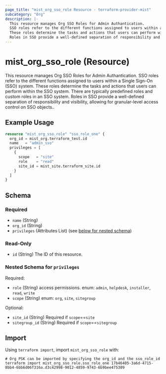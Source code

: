 ```yaml
---
page_title: "mist_org_sso_role Resource - terraform-provider-mist"
subcategory: "Org"
description: |-
  This resource manages Org SSO Roles for Admin Authantication.
  SSO roles refer to the different functions assigned to users within a Single Sign-On (SSO) system.
  These roles determine the tasks and actions that users can perform within the SSO system. There are typically predefined roles and custom roles in an SSO system.
  Roles in SSO provide a well-defined separation of responsibility and visibility, allowing for granular-level access control on SSO objects..
---
```


# mist_org_sso_role (Resource)

This resource manages Org SSO Roles for Admin Authantication.
SSO roles refer to the different functions assigned to users within a Single Sign-On (SSO) system.
These roles determine the tasks and actions that users can perform within the SSO system. There are typically predefined roles and custom roles in an SSO system.
Roles in SSO provide a well-defined separation of responsibility and visibility, allowing for granular-level access control on SSO objects..


## Example Usage

```terraform
resource "mist_org_sso_role" "sso_role_one" {
  org_id = mist_org.terraform_test.id
  name   = "admin_sso"
  privileges = [
    {
      scope   = "site"
      role    = "read"
      site_id = mist_site.terraform_site.id
    }
  ]
}
```

<!-- schema generated by tfplugindocs -->
## Schema

### Required

- `name` (String)
- `org_id` (String)
- `privileges` (Attributes List) (see [below for nested schema](#nestedatt--privileges))

### Read-Only

- `id` (String) The ID of this resource.

<a id="nestedatt--privileges"></a>
### Nested Schema for `privileges`

Required:

- `role` (String) access permissions. enum: `admin`, `helpdesk`, `installer`, `read`, `write`
- `scope` (String) enum: `org`, `site`, `sitegroup`

Optional:

- `site_id` (String) Required if `scope`==`site`
- `sitegroup_id` (String) Required if `scope`==`sitegroup`



## Import
Using `terraform import`, import `mist_org_sso_role` with:
```shell
# Org PSK can be imported by specifying the org_id and the sso_role_id
terraform import mist_org_sso_role.sso_role_one 17b46405-3a6d-4715-8bb4-6bb6d06f316a.d3c42998-9012-4859-9743-6b9bee475309
```